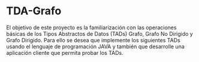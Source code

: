 # TDA-Grafo
El objetivo de este proyecto es la familiarización con las operaciones básicas de los Tipos Abstractos de Datos (TADs) Grafo, Grafo No Dirigido y Grafo Dirigido. Para ello se desea que implemente los siguientes TADs usando el lenguaje de programación JAVA y también que desarrolle una aplicación cliente que permita probar los TADs.
